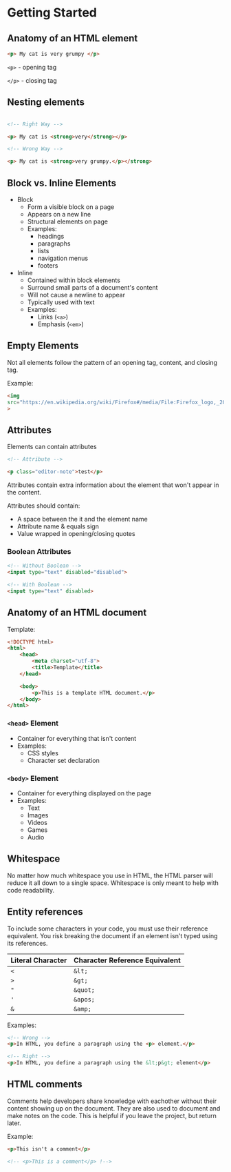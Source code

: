 # Getting Started

## Anatomy of an HTML element

```html
<p> My cat is very grumpy </p>
```

`<p>`  - opening tag

`</p>` - closing tag

## Nesting elements

```html

<!-- Right Way -->

<p> My cat is <strong>very</strong></p>

<!-- Wrong Way -->

<p> My cat is <strong>very grumpy.</p></strong>
```

## Block vs. Inline Elements

* Block
  * Form a visible block on a page
  * Appears on a new line
  * Structural elements on page
  * Examples:
    * headings
    * paragraphs
    * lists
    * navigation menus
    * footers
* Inline
  * Contained within block elements
  * Surround small parts of a document's content
  * Will not cause a newline to appear
  * Typically used with text
  * Examples:
    * Links (`<a>`)
    * Emphasis (`<em>`)

## Empty Elements

Not all elements follow the pattern of an opening tag, content, and closing tag.

Example:

```html
<img 
src="https://en.wikipedia.org/wiki/Firefox#/media/File:Firefox_logo,_2019.svg"
>
```

## Attributes

Elements can contain attributes

```html
<!-- Attribute -->

<p class="editor-note">test</p>
```

Attributes contain extra information about the element
that won't appear in the content.

Attributes should contain:

* A space between the it and the element name
* Attribute name & equals sign
* Value wrapped in opening/closing quotes

### Boolean Attributes

```html
<!-- Without Boolean -->
<input type="text" disabled="disabled">
```

```html
<!-- With Boolean -->
<input type="text" disabled>
```

## Anatomy of an HTML document

Template:

```html
<!DOCTYPE html>
<html>
    <head>
        <meta charset="utf-8">
        <title>Template</title>
    </head>

    <body>
        <p>This is a template HTML document.</p>
    </body>
</html>
```

### `<head>` Element

* Container for everything that isn't content
* Examples:
  * CSS styles
  * Character set declaration

### `<body>` Element

* Container for everything displayed on the page
* Examples:
  * Text
  * Images
  * Videos
  * Games
  * Audio

## Whitespace

No matter how much whitespace you use in HTML, the HTML parser will reduce it all down to a single space. Whitespace is only meant to help with code readability.

## Entity references

To include some characters in your code, you must use their
reference equivalent. You risk breaking the document if an element
isn't typed using its references.

| Literal Character | Character Reference Equivalent |
| ----------------- | ------------------------------ |
| `<`               | `&lt;`                         |
| `>`               | `&gt;`                         |
| `"`               | `&quot;`                       |
| `'`               | `&apos;`                       |
| `&`               | `&amp;`                        |

Examples:

```html
<!-- Wrong -->
<p>In HTML, you define a paragraph using the <p> element.</p>

<!-- Right -->
<p>In HTML, you define a paragraph using the &lt;p&gt; element</p>
```

## HTML comments

Comments help developers share knowledge with eachother without
their content showing up on the document. They are also used to document
and make notes on the code. This is helpful if you leave the project, but return
later.

Example:

```html
<p>This isn't a comment</p>

<!-- <p>This is a comment</p> !-->
```
